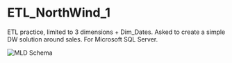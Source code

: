 # ETL_NorthWind_1
ETL practice, limited to 3 dimensions + Dim_Dates. Asked to create a simple DW solution around sales.
For Microsoft SQL Server.

![MLD Schema](https://imgur.com/B1laAPO)

